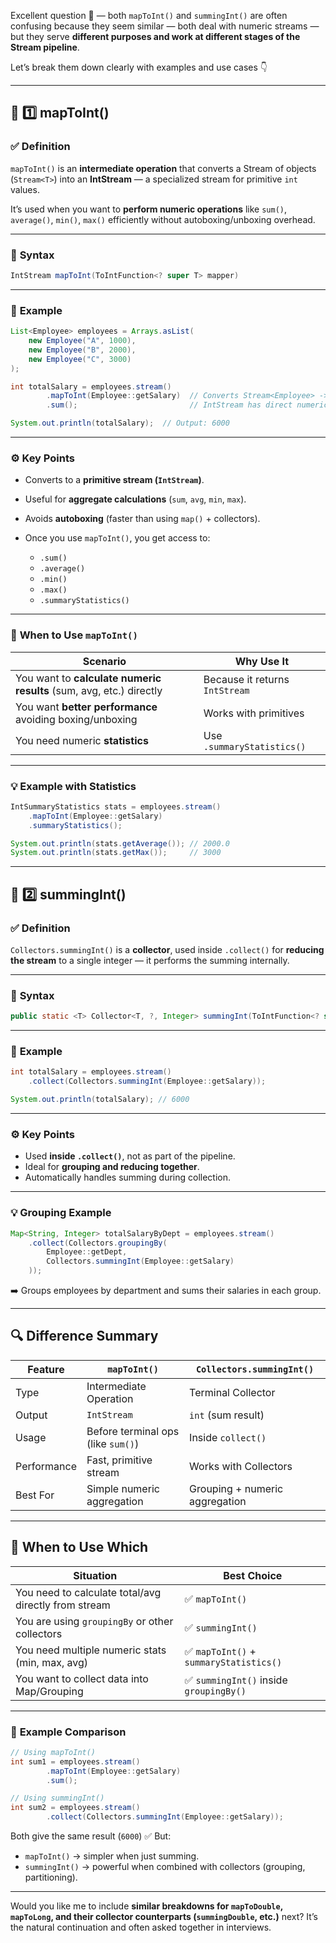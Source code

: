 Excellent question 👏 — both `mapToInt()` and `summingInt()` are often confusing because they seem similar — both deal with numeric streams — but they serve **different purposes and work at different stages of the Stream pipeline**.

Let’s break them down clearly with examples and use cases 👇

---

## 🧩 **1️⃣ mapToInt()**

### ✅ **Definition**

`mapToInt()` is an **intermediate operation** that converts a Stream of objects (`Stream<T>`) into an **IntStream** — a specialized stream for primitive `int` values.

It’s used when you want to **perform numeric operations** like `sum()`, `average()`, `min()`, `max()` efficiently without autoboxing/unboxing overhead.

---

### 🧠 **Syntax**

```java
IntStream mapToInt(ToIntFunction<? super T> mapper)
```

---

### 🧾 **Example**

```java
List<Employee> employees = Arrays.asList(
    new Employee("A", 1000),
    new Employee("B", 2000),
    new Employee("C", 3000)
);

int totalSalary = employees.stream()
        .mapToInt(Employee::getSalary)  // Converts Stream<Employee> -> IntStream
        .sum();                         // IntStream has direct numeric ops

System.out.println(totalSalary);  // Output: 6000
```

---

### ⚙️ **Key Points**

* Converts to a **primitive stream (`IntStream`)**.
* Useful for **aggregate calculations** (`sum`, `avg`, `min`, `max`).
* Avoids **autoboxing** (faster than using `map()` + collectors).
* Once you use `mapToInt()`, you get access to:

    * `.sum()`
    * `.average()`
    * `.min()`
    * `.max()`
    * `.summaryStatistics()`

---

### 🧮 **When to Use `mapToInt()`**

| Scenario                                                            | Why Use It                     |
| ------------------------------------------------------------------- | ------------------------------ |
| You want to **calculate numeric results** (sum, avg, etc.) directly | Because it returns `IntStream` |
| You want **better performance** avoiding boxing/unboxing            | Works with primitives          |
| You need numeric **statistics**                                     | Use `.summaryStatistics()`     |

---

### 💡 **Example with Statistics**

```java
IntSummaryStatistics stats = employees.stream()
    .mapToInt(Employee::getSalary)
    .summaryStatistics();

System.out.println(stats.getAverage()); // 2000.0
System.out.println(stats.getMax());     // 3000
```

---

## 🧩 **2️⃣ summingInt()**

### ✅ **Definition**

`Collectors.summingInt()` is a **collector**, used inside `.collect()` for **reducing the stream** to a single integer — it performs the summing internally.

---

### 🧠 **Syntax**

```java
public static <T> Collector<T, ?, Integer> summingInt(ToIntFunction<? super T> mapper)
```

---

### 🧾 **Example**

```java
int totalSalary = employees.stream()
    .collect(Collectors.summingInt(Employee::getSalary));

System.out.println(totalSalary); // 6000
```

---

### ⚙️ **Key Points**

* Used **inside `.collect()`**, not as part of the pipeline.
* Ideal for **grouping and reducing together**.
* Automatically handles summing during collection.

---

### 💡 **Grouping Example**

```java
Map<String, Integer> totalSalaryByDept = employees.stream()
    .collect(Collectors.groupingBy(
        Employee::getDept,
        Collectors.summingInt(Employee::getSalary)
    ));
```

➡️ Groups employees by department and sums their salaries in each group.

---

## 🔍 **Difference Summary**

| Feature     | `mapToInt()`                       | `Collectors.summingInt()`      |
| ----------- | ---------------------------------- | ------------------------------ |
| Type        | Intermediate Operation             | Terminal Collector             |
| Output      | `IntStream`                        | `int` (sum result)             |
| Usage       | Before terminal ops (like `sum()`) | Inside `collect()`             |
| Performance | Fast, primitive stream             | Works with Collectors          |
| Best For    | Simple numeric aggregation         | Grouping + numeric aggregation |

---

## 🎯 **When to Use Which**

| Situation                                            | Best Choice                            |
| ---------------------------------------------------- | -------------------------------------- |
| You need to calculate total/avg directly from stream | ✅ `mapToInt()`                         |
| You are using `groupingBy` or other collectors       | ✅ `summingInt()`                       |
| You need multiple numeric stats (min, max, avg)      | ✅ `mapToInt()` + `summaryStatistics()` |
| You want to collect data into Map/Grouping           | ✅ `summingInt()` inside `groupingBy()` |

---

### 🧮 **Example Comparison**

```java
// Using mapToInt()
int sum1 = employees.stream()
        .mapToInt(Employee::getSalary)
        .sum();

// Using summingInt()
int sum2 = employees.stream()
        .collect(Collectors.summingInt(Employee::getSalary));
```

Both give the same result (`6000`) ✅
But:

* `mapToInt()` → simpler when just summing.
* `summingInt()` → powerful when combined with collectors (grouping, partitioning).

---

Would you like me to include **similar breakdowns for `mapToDouble`, `mapToLong`, and their collector counterparts (`summingDouble`, etc.)** next?
It’s the natural continuation and often asked together in interviews.

